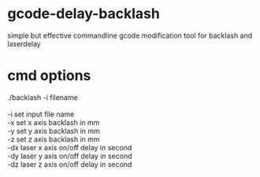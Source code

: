 # gcode-delay-backlash

simple but effective commandline gcode modification tool for backlash and laserdelay

# cmd options

./backlash -i filename <options><br>
<br>
-i <file>      set input file name<br>
-x <backlash>  set x axis backlash in mm<br>
-y <backlash>  set y axis backlash in mm<br>
-z <backlash>  set z axis backlash in mm<br>
-dx <delay>    laser x axis on/off delay in second<br>
-dy <delay>    laser y axis on/off delay in second<br>
-dz <delay>    laser z axis on/off delay in second<br>
